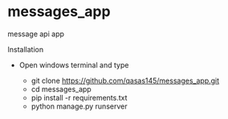# messages_app
message api app 

Installation

- Open windows terminal and type 

    - git clone https://github.com/qasas145/messages_app.git
    - cd messages_app
    - pip install -r requirements.txt
    - python manage.py runserver